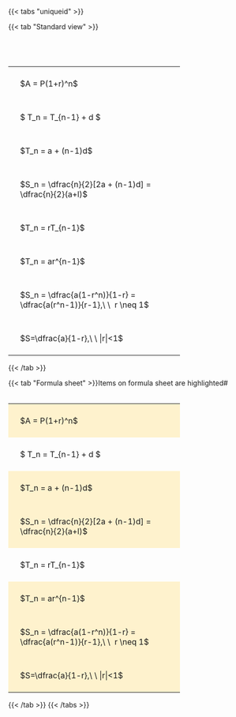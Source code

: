 ---
---

{{< tabs "uniqueid" >}}

{{< tab "Standard view" >}}

#  
<br>
<style type="text/css">
#T_b832a th.col_heading {
  text-align: left;
  font-size: 1em;
}
#T_b832a td {
  text-align: left;
  font-size: 1em;
  padding: 1.5em;
}
#T_b832a_row0_col0, #T_b832a_row1_col0, #T_b832a_row2_col0, #T_b832a_row3_col0, #T_b832a_row4_col0, #T_b832a_row5_col0, #T_b832a_row6_col0, #T_b832a_row7_col0 {
  width: 300px;
  white-space: pre-wrap;
}
</style>
<table id="T_b832a">
  <thead>
  </thead>
  <tbody>
    <tr>
      <td id="T_b832a_row0_col0" class="data row0 col0" >$A = P(1+r)^n$</td>
    </tr>
    <tr>
      <td id="T_b832a_row1_col0" class="data row1 col0" >$ T_n = T_{n-1} + d $</td>
    </tr>
    <tr>
      <td id="T_b832a_row2_col0" class="data row2 col0" >$T_n = a + (n-1)d$</td>
    </tr>
    <tr>
      <td id="T_b832a_row3_col0" class="data row3 col0" >$S_n = \dfrac{n}{2}[2a + (n-1)d] = \dfrac{n}{2}(a+l)$</td>
    </tr>
    <tr>
      <td id="T_b832a_row4_col0" class="data row4 col0" >$T_n = rT_{n-1}$</td>
    </tr>
    <tr>
      <td id="T_b832a_row5_col0" class="data row5 col0" >$T_n = ar^{n-1}$</td>
    </tr>
    <tr>
      <td id="T_b832a_row6_col0" class="data row6 col0" >$S_n = \dfrac{a(1-r^n)}{1-r} = \dfrac{a(r^n-1)}{r-1},\ \  r \neq 1$</td>
    </tr>
    <tr>
      <td id="T_b832a_row7_col0" class="data row7 col0" >$S=\dfrac{a}{1-r},\ \ |r|<1$</td>
    </tr>
  </tbody>
</table>
{{< /tab >}}

{{< tab "Formula sheet" >}}Items on formula sheet are highlighted#  
<br>
<style type="text/css">
#T_f3bd7 th.col_heading {
  text-align: left;
  font-size: 1em;
}
#T_f3bd7 td {
  text-align: left;
  font-size: 1em;
  padding: 1.5em;
}
#T_f3bd7_row0_col0, #T_f3bd7_row2_col0, #T_f3bd7_row3_col0, #T_f3bd7_row5_col0, #T_f3bd7_row6_col0, #T_f3bd7_row7_col0 {
  width: 300px;
  background-color: rgba(255,194,10, 0.2);
  white-space: pre-wrap;
}
#T_f3bd7_row1_col0, #T_f3bd7_row4_col0 {
  width: 300px;
  white-space: pre-wrap;
}
</style>
<table id="T_f3bd7">
  <thead>
  </thead>
  <tbody>
    <tr>
      <td id="T_f3bd7_row0_col0" class="data row0 col0" >$A = P(1+r)^n$</td>
    </tr>
    <tr>
      <td id="T_f3bd7_row1_col0" class="data row1 col0" >$ T_n = T_{n-1} + d $</td>
    </tr>
    <tr>
      <td id="T_f3bd7_row2_col0" class="data row2 col0" >$T_n = a + (n-1)d$</td>
    </tr>
    <tr>
      <td id="T_f3bd7_row3_col0" class="data row3 col0" >$S_n = \dfrac{n}{2}[2a + (n-1)d] = \dfrac{n}{2}(a+l)$</td>
    </tr>
    <tr>
      <td id="T_f3bd7_row4_col0" class="data row4 col0" >$T_n = rT_{n-1}$</td>
    </tr>
    <tr>
      <td id="T_f3bd7_row5_col0" class="data row5 col0" >$T_n = ar^{n-1}$</td>
    </tr>
    <tr>
      <td id="T_f3bd7_row6_col0" class="data row6 col0" >$S_n = \dfrac{a(1-r^n)}{1-r} = \dfrac{a(r^n-1)}{r-1},\ \  r \neq 1$</td>
    </tr>
    <tr>
      <td id="T_f3bd7_row7_col0" class="data row7 col0" >$S=\dfrac{a}{1-r},\ \ |r|<1$</td>
    </tr>
  </tbody>
</table>
{{< /tab >}}
{{< /tabs >}}